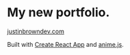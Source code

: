 # My new portfolio.

[justinbrowndev.com](http://justinbrowndev.com)

Built with [Create React App](https://github.com/facebook/create-react-app) and [anime.js](http://animejs.com/).
